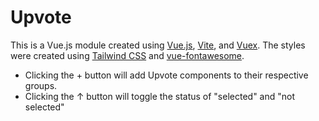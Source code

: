 # Upvote

This is a Vue.js module created using [Vue.js](https://vuejs.org/), [Vite](https://vitejs.dev/), and [Vuex](https://vuex.vuejs.org/).  The styles were created using [Tailwind CSS](https://tailwindcss.com/) and [vue-fontawesome](https://www.npmjs.com/package/@fortawesome/vue-fontawesome).


- Clicking the + button will add Upvote components to their respective groups.
- Clicking the ↑ button will toggle the status of "selected" and "not selected"
